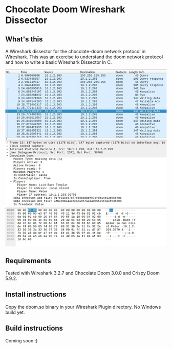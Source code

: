 # Chocolate Doom Wireshark Dissector

## What's this

A Wireshark dissector for the chocolate-doom network protocol in Wireshark.
This was an exercise to understand the doom network protocol and how to write a basic Wireshark Dissector in C.

<p align="center">
<img src="https://raw.githubusercontent.com/sanderzegers/wireshark-chocolate-doom-dissector/assets/screen1.JPG" alt="Chocolate Doom Wireshark Dissector">
</p>

## Requirements

Tested with Wireshark 3.2.7 and Chocolate Doom 3.0.0 and Crispy Doom 5.9.2.

## Install instructions

Copy the doom.so binary in your Wireshark Plugin directory.
No Windows build yet.

## Build instructions

Coming soon :)
